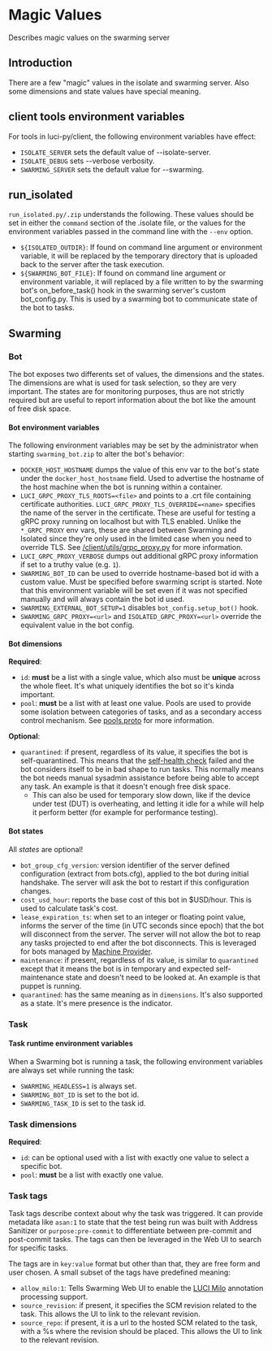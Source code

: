 # Magic Values

Describes magic values on the swarming server

## Introduction

There are a few "magic" values in the isolate and swarming server. Also some
dimensions and state values have special meaning.


## client tools environment variables

For tools in luci-py/client, the following environment variables have effect:

*   `ISOLATE_SERVER` sets the default value of --isolate-server.
*   `ISOLATE_DEBUG` sets --verbose verbosity.
*   `SWARMING_SERVER` sets the default value for --swarming.


## run_isolated

`run_isolated.py/.zip` understands the following. These values should be set in
either the `command` section of the .isolate file, or the values for the
environment variables passed in the command line with the `--env` option.

*   `${ISOLATED_OUTDIR}`: If found on command line argument or environment
    variable, it will be replaced by the temporary directory that is uploaded
    back to the server after the task execution.
*   `${SWARMING_BOT_FILE}`: If found on command line argument or environment
    variable, it will replaced by a file written to by the swarming bot's
    on_before_task() hook in the swarming server's custom bot_config.py. This is
    used by a swarming bot to communicate state of the bot to tasks.


## Swarming

### Bot

The bot exposes two differents set of values, the dimensions and the states. The
dimensions are what is used for task selection, so they are very important. The
states are for monitoring purposes, thus are not strictly required but are
useful to report information about the bot like the amount of free disk space.


#### Bot environment variables

The following environment variables may be set by the administrator when
starting `swarming_bot.zip` to alter the bot's behavior:

*   `DOCKER_HOST_HOSTNAME` dumps the value of this env var to the bot's state
    under the `docker_host_hostname` field. Used to advertise the hostname of
    the host machine when the bot is running within a container.
*   `LUCI_GRPC_PROXY_TLS_ROOTS=<file>` and points to a .crt file containing
    certificate authorities. `LUCI_GRPC_PROXY_TLS_OVERRIDE=<name>` specifies the
    name of the server in the certificate. These are useful for testing a gRPC
    proxy running on localhost but with TLS enabled. Unlike the `*_GRPC_PROXY`
    env vars, these are shared between Swarming and Isolated since they're only
    used in the limited case when you need to override TLS. See
    [/client/utils/grpc_proxy.py](../../../client/utils/grpc_proxy.py) for more
    information.
*   `LUCI_GRPC_PROXY_VERBOSE` dumps out additional gRPC proxy information if set
    to a truthy value (e.g. `1`).
*   `SWARMING_BOT_ID` can be used to override hostname-based bot id with a
    custom value. Must be specified before swarming script is started. Note that
    this environment variable will be set even if it was not specified manually
    and will always contain the bot id used.
*   `SWARMING_EXTERNAL_BOT_SETUP=1` disables `bot_config.setup_bot()` hook.
*   `SWARMING_GRPC_PROXY=<url>` and `ISOLATED_GRPC_PROXY=<url>` override the
    equivalent value in the bot config.


#### Bot dimensions

**Required**:

*   `id`: **must** be a list with a single value, which also must be **unique**
    across the whole fleet. It's what uniquely identifies the bot so it's kinda
    important.
*   `pool`: **must** be a list with at least one value. Pools are used to
    provide some isolation between categories of tasks, and as a secondary
    access control mechanism. See
    [pools.proto](https://chromium.googlesource.com/infra/luci/luci-py.git/+/master/appengine/swarming/proto/pools.proto)
    for more information.

**Optional**:

*   `quarantined`: if present, regardless of its value, it specifies the bot is
    self-quarantined. This means that the [self-health
    check](Bot.md#health-self_check) failed and the bot considers itself to be
    in bad shape to run tasks. This normally means the bot needs manual sysadmin
    assistance before being able to accept any task. An example is that it
    doesn't enough free disk space.
    *   This can also be used for temporary slow down, like if the device under
        test (DUT) is overheating, and letting it idle for a while will help it
        perform better (for example for performance testing).


#### Bot states

All *states* are optional!

*   `bot_group_cfg_version`: version identifier of the server defined
    configuration (extract from bots.cfg), applied to the bot during initial
    handshake. The server will ask the bot to restart if this configuration
    changes.
*   `cost_usd_hour`: reports the base cost of this bot in $USD/hour. This is
    used to calculate task's cost.
*   `lease_expiration_ts`: when set to an integer or floating point value,
    informs the server of the time (in UTC seconds since epoch) that the bot
    will disconnect from the server. The server will not allow the bot to
    reap any tasks projected to end after the bot disconnects. This is leveraged
    for bots managed by [Machine
    Provider](https://chromium.googlesource.com/infra/luci/luci-py.git/+/master/appengine/machine_provider).
*   `maintenance`: if present, regardless of its value, is similar to
    `quarantined` except that it means the bot is in temporary and expected
    self-maintenance state and doesn't need to be looked at. An example is that
    puppet is running.
*   `quarantined`: has the same meaning as in `dimensions`. It's also
    supported as a state. It's mere presence is the indicator.


### Task

#### Task runtime environment variables

When a Swarming bot is running a task, the following environment variables are
always set while running the task:

*   `SWARMING_HEADLESS=1` is always set.
*   `SWARMING_BOT_ID` is set to the bot id.
*   `SWARMING_TASK_ID` is set to the task id.


### Task dimensions

**Required**:

*   `id`: can be optional used with a list with exactly one value to select a
    specific bot.
*   `pool`: **must** be a list with exactly one value.


### Task tags

Task tags describe context about why the task was triggered. It can provide
metadata like `asan:1` to state that the test being run was built with Address
Sanitizer or `purpose:pre-commit` to differentiate between pre-commit and
post-commit tasks. The tags can then be leveraged in the Web UI to search for
specific tasks.

The tags are in `key:value` format but other than that, they are free form and
user chosen. A small subset of the tags have predefined meaning:

*   `allow_milo:1`: Tells Swarming Web UI to enable the [LUCI
    Milo](https://chromium.googlesource.com/infra/luci/luci-go/+/master/milo/)
    annotation processing support.
*   `source_revision`: if present, it specifies the SCM revision related to the
    task.  This allows the UI to link to the relevant revision.
*   `source_repo`: if present, it is a url to the hosted SCM related to the
    task, with a %s where the revision should be placed.  This allows the UI
    to link to the relevant revision.

